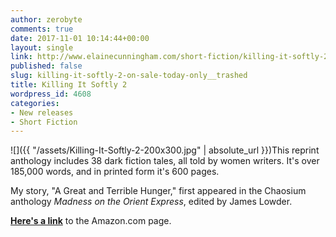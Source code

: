 ```yaml
---
author: zerobyte
comments: true
date: 2017-11-01 10:14:44+00:00
layout: single
link: http://www.elainecunningham.com/short-fiction/killing-it-softly-2-on-sale-today-only__trashed/
published: false
slug: killing-it-softly-2-on-sale-today-only__trashed
title: Killing It Softly 2
wordpress_id: 4608
categories:
- New releases
- Short Fiction
---
```


![]({{ "/assets/Killing-It-Softly-2-200x300.jpg" | absolute_url }})This reprint anthology includes 38 dark fiction tales, all told by women writers. It's over 185,000 words, and in printed form it's 600 pages.

My story, "A Great and Terrible Hunger," first appeared in the Chaosium anthology _Madness on the Orient Express_, edited by James Lowder.

[**Here's a link**](https://www.amazon.com/Killing-Softly-Digital-Fiction-Anthology-ebook/dp/B076Z44WR7/ref=pd_rhf_se_p_img_1?_encoding=UTF8&psc=1&refRID=RTYPAXWATXTY58ZQAZW5) to the Amazon.com page.
